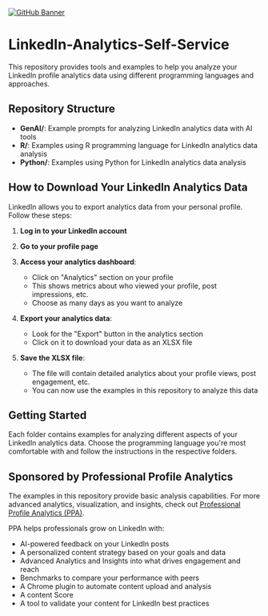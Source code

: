 [![GitHub Banner](./assets/Welcome-To-LinkedIn-Analytics-Self-Service(1).png)](https://gamma.app/docs/Welcome-to-LinkedIn-Analytics-Self-Service-umj809rmokr9pd6)


# LinkedIn-Analytics-Self-Service

This repository provides tools and examples to help you analyze your LinkedIn profile analytics data using different programming languages and approaches.

## Repository Structure

- **GenAI/**: Example prompts for analyzing LinkedIn analytics data with AI tools
- **R/**: Examples using R programming language for LinkedIn analytics data analysis
- **Python/**: Examples using Python for LinkedIn analytics data analysis

## How to Download Your LinkedIn Analytics Data

LinkedIn allows you to export analytics data from your personal profile. Follow these steps:

1. **Log in to your LinkedIn account**
2. **Go to your profile page**
3. **Access your analytics dashboard**:
   - Click on "Analytics" section on your profile
   - This shows metrics about who viewed your profile, post impressions, etc.
   - Choose as many days as you want to analyze

4. **Export your analytics data**:
   - Look for the "Export" button in the analytics section
   - Click on it to download your data as an XLSX file

5. **Save the XLSX file**:
   - The file will contain detailed analytics about your profile views, post engagement, etc.
   - You can now use the examples in this repository to analyze this data

## Getting Started

Each folder contains examples for analyzing different aspects of your LinkedIn analytics data. Choose the programming language you're most comfortable with and follow the instructions in the respective folders.

## Sponsored by Professional Profile Analytics

The examples in this repository provide basic analysis capabilities. For more advanced analytics, visualization, and insights, check out [Professional Profile Analytics (PPA)](https://ppa.guide).

PPA helps professionals grow on LinkedIn with:
* AI-powered feedback on your LinkedIn posts
* A personalized content strategy based on your goals and data
* Advanced Analytics and Insights into what drives engagement and reach
* Benchmarks to compare your performance with peers
* A Chrome plugin to automate content upload and analysis
* A content Score
* A tool to validate your content for LinkedIn best practices
